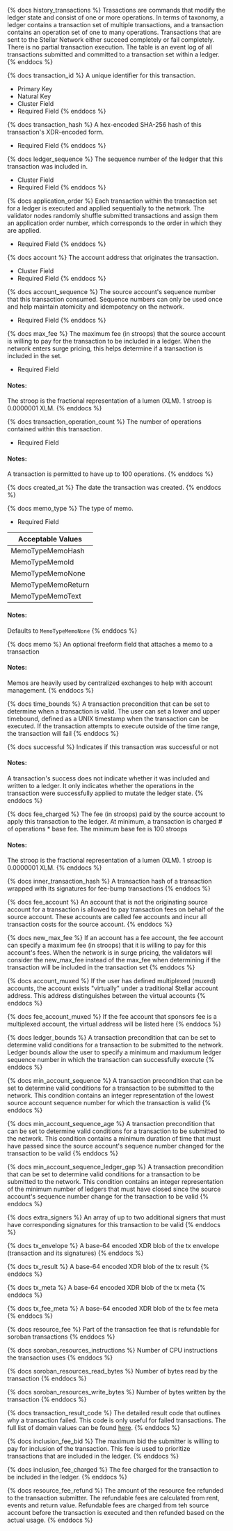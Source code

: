 [comment]: < History Transactions >

{% docs history_transactions %}
Trasactions are commands that modify the ledger state and consist of one or more operations. In terms of taxonomy, a ledger contains a transaction set of multiple transactions, and a transaction contains an operation set of one to many operations.
Transactions that are sent to the Stellar Network either succeed completely or fail completely. There is no partial transaction execution. The table is an event log of all transactions submitted and committed to a transaction set within a ledger.
{% enddocs %}

{% docs transaction_id %}
A unique identifier for this transaction.

- Primary Key
- Natural Key
- Cluster Field
- Required Field
{% enddocs %}

{% docs transaction_hash %}
A hex-encoded SHA-256 hash of this transaction's XDR-encoded form.

- Required Field
{% enddocs %}

{% docs ledger_sequence %}
The sequence number of the ledger that this transaction was included in.

- Cluster Field
- Required Field
{% enddocs %}

{% docs application_order %}
Each transaction within the transaction set for a ledger is executed and applied sequentially to the network. The validator nodes randomly shuffle submitted transactions and assign them an application order number, which corresponds to the order in which they are applied.

- Required Field
{% enddocs %}

{% docs account %}
The account address that originates the transaction.

- Cluster Field
- Required Field
{% enddocs %}

{% docs account_sequence %}
The source account's sequence number that this transaction consumed. Sequence numbers can only be used once and help maintain atomicity and idempotency on the network.

- Required Field
{% enddocs %}

{% docs max_fee %}
The maximum fee (in stroops) that the source account is willing to pay for the transaction to be included in a ledger. When the network enters surge pricing, this helps determine if a transaction is included in the set.

- Required Field
#### Notes:
The stroop is the fractional representation of a lumen (XLM). 1 stroop is 0.0000001 XLM.
{% enddocs %}

{% docs transaction_operation_count %}
The number of operations contained within this transaction.

- Required Field
#### Notes:
A transaction is permitted to have up to 100 operations.
{% enddocs %}

{% docs created_at %}
The date the transaction was created.
{% enddocs %}

{% docs memo_type %}
The type of memo.

- Required Field

| Acceptable Values |
|-------------------|
| MemoTypeMemoHash  |
| MemoTypeMemoId    |
| MemoTypeMemoNone  |
| MemoTypeMemoReturn|
| MemoTypeMemoText  |
#### Notes:
Defaults to `MemoTypeMemoNone`
{% enddocs %}

{% docs memo %}
An optional freeform field that attaches a memo to a transaction

#### Notes:
Memos are heavily used by centralized exchanges to help with account management. 
{% enddocs %}

{% docs time_bounds %}
A transaction precondition that can be set to determine when a transaction is valid. The user can set a lower and upper timebound, defined as a UNIX timestamp when the transaction can be executed. 
If the transaction attempts to execute outside of the time range, the transaction will fail
{% enddocs %}

{% docs successful %}
Indicates if this transaction was successful or not

#### Notes:
A transaction's success does not indicate whether it was included and written to a ledger. It only indicates whether the operations in the transaction were successfully applied to mutate the ledger state.
{% enddocs %}

{% docs fee_charged %}
The fee (in stroops) paid by the source account to apply this transaction to the ledger. At minimum, a transaction is charged # of operations * base fee. The minimum base fee is 100 stroops

#### Notes:
The stroop is the fractional representation of a lumen (XLM). 1 stroop is 0.0000001 XLM.
{% enddocs %}

{% docs inner_transaction_hash %}
A transaction hash of a transaction wrapped with its signatures for fee-bump transactions
{% enddocs %}

{% docs fee_account %}
An account that is not the originating source account for a transaction is allowed to pay transaction fees on behalf of the source account.
These accounts are called fee accounts and incur all transaction costs for the source account.
{% enddocs %}

{% docs new_max_fee %}
If an account has a fee account, the fee account can specify a maximum fee (in stroops) that it is willing to pay for this account's fees.
When the network is in surge pricing, the validators will consider the new_max_fee instead of the max_fee when determining if the transaction will be included in the transaction set
{% enddocs %}

{% docs account_muxed %}
If the user has defined multiplexed (muxed) accounts, the account exists "virtually" under a traditional Stellar account address.
This address distinguishes between the virtual accounts
{% enddocs %}

{% docs fee_account_muxed %}
If the fee account that sponsors fee is a multiplexed account, the virtual address will be listed here
{% enddocs %}

{% docs ledger_bounds %}
A transaction precondition that can be set to determine valid conditions for a transaction to be submitted to the network. 
Ledger bounds allow the user to specify a minimum and maxiumum ledger sequence number in which the transaction can successfully execute
{% enddocs %}

{% docs min_account_sequence %}
A transaction precondition that can be set to determine valid conditions for a transaction to be submitted to the network.
This condition contains an integer representation of the lowest source account sequence number for which the transaction is valid
{% enddocs %}

{% docs min_account_sequence_age %}
A transaction precondition that can be set to determine valid conditions for a transaction to be submitted to the network. 
This condition contains a minimum duration of time that must have passed since the source account's sequence number changed for the transaction to be valid
{% enddocs %}

{% docs min_account_sequence_ledger_gap %}
A transaction precondition that can be set to determine valid conditions for a transaction to be submitted to the network. 
This condition contains an integer representation of the minimum number of ledgers that must have closed since the source account's sequence number change for the transaction to be valid
{% enddocs %}

{% docs extra_signers %}
An array of up to two additional signers that must have corresponding signatures for this transaction to be valid
{% enddocs %}

{% docs tx_envelope %}
A base-64 encoded XDR blob of the tx envelope (transaction and its signatures)
{% enddocs %}

{% docs tx_result %}
A base-64 encoded XDR blob of the tx result
{% enddocs %}

{% docs tx_meta %}
A base-64 encoded XDR blob of the tx meta
{% enddocs %}

{% docs tx_fee_meta %}
A base-64 encoded XDR blob of the tx fee meta
{% enddocs %}

{% docs resource_fee %}
Part of the transaction fee that is refundable for soroban transactions
{% enddocs %}

{% docs soroban_resources_instructions %}
Number of CPU instructions the transaction uses
{% enddocs %}

{% docs soroban_resources_read_bytes %}
Number of bytes read by the transaction
{% enddocs %}

{% docs soroban_resources_write_bytes %}
Number of bytes written by the transaction
{% enddocs %}

{% docs transaction_result_code %}
The detailed result code that outlines why a transaction failed. This code is only useful for failed transactions. The full list of domain values can be found [here](https://pkg.go.dev/github.com/stellar/go/xdr#TransactionResultCode).
{% enddocs %}

{% docs inclusion_fee_bid %}
The maximum bid the submitter is willing to pay for inclusion of the transaction. This fee is used to prioritize transactions that are included in the ledger.
{% enddocs %}

{% docs inclusion_fee_charged %}
The fee charged for the transaction to be included in the ledger.
{% enddocs %}

{% docs resource_fee_refund %}
The amount of the resource fee refunded to the transaction submitter. The refundable fees are calculated from rent, events and return value. Refundable fees are charged from teh source account before the transaction is executed and then refunded based on the actual usage. 
{% enddocs %}